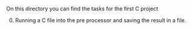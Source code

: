 On this directory you can find the tasks for the first C project

0. Running a C file into the pre processor and saving the result in a file.